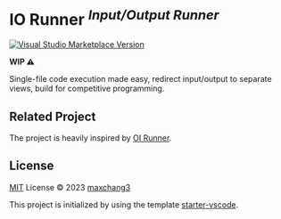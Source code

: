 # IO Runner <sup>*Input/Output Runner*</sup>

<a href="https://marketplace.visualstudio.com/items?itemName=antfu.ext-name" target="__blank"><img src="https://img.shields.io/visual-studio-marketplace/v/antfu.ext-name.svg?color=eee&amp;label=VS%20Code%20Marketplace&logo=visual-studio-code" alt="Visual Studio Marketplace Version" /></a> 

**WIP ⚠️**

Single-file code execution made easy, redirect input/output to separate views, build for competitive programming.

## Related Project

The project is heavily inspired by [OI Runner](https://github.com/CmdBlockZQG/oi-runner/).

## License

[MIT](https://github.com/maxchang3/io-runner/blob/main/LICENSE) License © 2023 [maxchang3](https://github.com/maxchang3)

This project is initialized by using the template [starter-vscode](https://github.com/antfu/starter-vscode).
